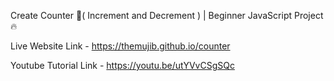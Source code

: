 Create Counter 🔢( Increment and Decrement ) | Beginner JavaScript Project 🔥

Live Website Link - https://themujib.github.io/counter

Youtube Tutorial Link - https://youtu.be/utYVvCSgSQc

